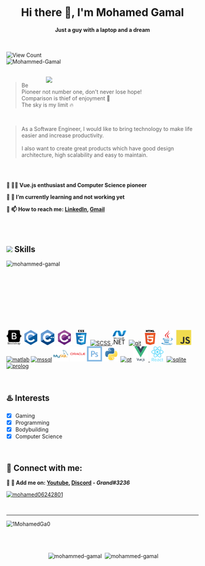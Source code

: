<!-- # 📛 Hello there! -->
<h1 align="center">Hi there 👋, I'm Mohamed Gamal</h1>
<h4 align="center">Just a guy with a laptop and a dream</h4>
<!-- <h4 align="center">A passionate frontend developer from Egypt</h4> -->

<br>

<p align="left">
  <img src="https://komarev.com/ghpvc/?username=mohammed-gamal&label=Profile%20views&color=0e75b6&style=flat" alt="View Count" /> <br>
  <img src="https://img.shields.io/badge/Powered%20By-Mohamed%20Gamal-blue" alt="Mohammed-Gamal" />
</p> <br>

<img src="https://media.giphy.com/media/RbDKaczqWovIugyJmW/giphy.gif" width="400" align="right">


> Be Pioneer not number one, don't never lose hope! <br>
> Comparison is thief of enjoyment :gloves: <br>
> The sky is my limit 🔥

<br>

> As a Software Engineer, I would like to bring technology to make life easier and increase productivity.
<br><br>
> I also want to create great products which have good design architecture, high scalability and easy to maintain.

<br><br>

<!-- **🔲 I’m Mohamed Gamal** -->

**🔳 👨‍💻 Vue.js enthusiast and Computer Science pioneer**

**🔲 🌱 I’m currently learning and not working yet**

**🔳 📫 How to reach me: [LinkedIn](https://www.linkedin.com/in/mohamed-gamal-74192b1a7/), <a href="mailto:1Mohamed.Gamal54@gmail.com" target="_blank"> Gmail </a>**

<br><br> 
## <img src="https://media.giphy.com/media/5WILqPq29TyIkVCSej/giphy.gif" width="50">  Skills

<p><img align="left" src="https://github-readme-stats.vercel.app/api/top-langs?username=mohammed-gamal&show_icons=true&locale=en&layout=compact" alt="mohammed-gamal" /></p> <br><br>

<p align="left">
<br><br><br><br><br><br><br>
  
<a href="https://getbootstrap.com" target="_blank" rel="noreferrer"> <img src="https://raw.githubusercontent.com/devicons/devicon/master/icons/bootstrap/bootstrap-plain-wordmark.svg" alt="bootstrap" width="40" height="40"/></a> <a href="https://www.cprogramming.com/" target="_blank" rel="noreferrer"> <img src="https://raw.githubusercontent.com/devicons/devicon/master/icons/c/c-original.svg" alt="c" width="40" height="40"/></a> <a href="https://www.w3schools.com/cpp/" target="_blank" rel="noreferrer"> <img src="https://raw.githubusercontent.com/devicons/devicon/master/icons/cplusplus/cplusplus-original.svg" alt="cplusplus" width="40" height="40"/></a> <a href="https://www.w3schools.com/cs/" target="_blank" rel="noreferrer"> <img src="https://raw.githubusercontent.com/devicons/devicon/master/icons/csharp/csharp-original.svg" alt="csharp" width="40" height="40"/></a> <a href="https://www.w3schools.com/css/" target="_blank" rel="noreferrer"> <img src="https://raw.githubusercontent.com/devicons/devicon/master/icons/css3/css3-original-wordmark.svg" alt="css3" width="40" height="40"/></a> <a href="https://sass-lang.com/" target="_blank" rel="noreferrer"> <img src="https://i.ibb.co/yRQvKYr/sass.png" alt="SCSS" width="40" height="40"/> </a> <a href="https://dotnet.microsoft.com/" target="_blank" rel="noreferrer"> <img src="https://raw.githubusercontent.com/devicons/devicon/master/icons/dot-net/dot-net-original-wordmark.svg" alt="dotnet" width="40" height="40"/></a> <a href="https://git-scm.com/" target="_blank" rel="noreferrer"> <img src="https://www.vectorlogo.zone/logos/git-scm/git-scm-icon.svg" alt="git" width="40" height="40"/></a> <a href="https://www.w3.org/html/" target="_blank" rel="noreferrer"> <img src="https://raw.githubusercontent.com/devicons/devicon/master/icons/html5/html5-original-wordmark.svg" alt="html5" width="40" height="40"/></a> <a href="https://www.java.com" target="_blank" rel="noreferrer"> <img src="https://raw.githubusercontent.com/devicons/devicon/master/icons/java/java-original.svg" alt="java" width="40" height="40"/></a> <a href="https://developer.mozilla.org/en-US/docs/Web/JavaScript" target="_blank" rel="noreferrer"> <img src="https://raw.githubusercontent.com/devicons/devicon/master/icons/javascript/javascript-original.svg" alt="javascript" width="40" height="40"/></a> <a href="https://www.mathworks.com/" target="_blank" rel="noreferrer"> <img src="https://upload.wikimedia.org/wikipedia/commons/2/21/Matlab_Logo.png" alt="matlab" width="40" height="40"/></a> <a href="https://www.microsoft.com/en-us/sql-server" target="_blank" rel="noreferrer"> <img src="https://www.svgrepo.com/show/303229/microsoft-sql-server-logo.svg" alt="mssql" width="40" height="40"/></a> <a href="https://www.mysql.com/" target="_blank" rel="noreferrer"> <img src="https://raw.githubusercontent.com/devicons/devicon/master/icons/mysql/mysql-original-wordmark.svg" alt="mysql" width="40" height="40"/></a> <a href="https://www.oracle.com/" target="_blank" rel="noreferrer"> <img src="https://raw.githubusercontent.com/devicons/devicon/master/icons/oracle/oracle-original.svg" alt="oracle" width="40" height="40"/></a> <a href="https://www.photoshop.com/en" target="_blank" rel="noreferrer"> <img src="https://raw.githubusercontent.com/devicons/devicon/master/icons/photoshop/photoshop-line.svg" alt="photoshop" width="40" height="40"/></a> <a href="https://www.python.org" target="_blank" rel="noreferrer"> <img src="https://raw.githubusercontent.com/devicons/devicon/master/icons/python/python-original.svg" alt="python" width="40" height="40"/></a> <a href="https://www.qt.io/" target="_blank" rel="noreferrer"> <img src="https://upload.wikimedia.org/wikipedia/commons/0/0b/Qt_logo_2016.svg" alt="qt" width="40" height="40"/></a> <a href="https://reactjs.org/" target="_blank" rel="noreferrer"> <a href="https://vuejs.org/" target="_blank" rel="noreferrer"> <img src="https://raw.githubusercontent.com/devicons/devicon/master/icons/vuejs/vuejs-original-wordmark.svg" alt="vuejs" width="40" height="40"/> </a> <img src="https://raw.githubusercontent.com/devicons/devicon/master/icons/react/react-original-wordmark.svg" alt="react" width="40" height="40"/></a> <a href="https://www.sqlite.org/" target="_blank" rel="noreferrer"> <img src="https://www.vectorlogo.zone/logos/sqlite/sqlite-icon.svg" alt="sqlite" width="40" height="40"/> </a> <a href="https://www.swi-prolog.org/" target="_blank" rel="noreferrer"> <img src="https://i.ibb.co/ncMbDB3/Prolog-logo-512-removebg-preview.png" alt="prolog" width="40" height="40"/> </a> </p>

<br/>

## ♨️ Interests
- [x] Gaming
- [x] Programming
- [x] Bodybuilding
- [x] Computer Science

<br>

## 💬 Connect with me:

**🔳 🤝 Add me on: <!-- [Twitter](https://twitter.com/mohamed06242801), --> [Youtube](https://www.youtube.com/channel/UCX7eXM4O8h8QwjnE0Jr6uTw), [Discord](https://discord.com/logindiscord/) - _Grand#3236_**
<br>
<p align="left"> <a href="https://twitter.com/mohamed06242801" target="blank"><img src="https://img.shields.io/twitter/follow/mohamed06242801?logo=twitter&style=for-the-badge" alt="mohamed06242801" /></a> </p> <br><hr>
<p><a href="https://www.buymeacoffee.com/1MohamedGa0"> <img align="left" src="https://cdn.buymeacoffee.com/buttons/v2/default-yellow.png" height="50" width="210" alt="1MohamedGa0" /></a></p><br><br><br><br>


<p align="center">&nbsp;<img align="center" src="https://github-readme-stats.vercel.app/api?username=mohammed-gamal&show_icons=true&locale=en" alt="mohammed-gamal" />&nbsp;&nbsp;<img align="center" src="https://github-readme-streak-stats.herokuapp.com/?user=mohammed-gamal&" alt="mohammed-gamal" /></p>
